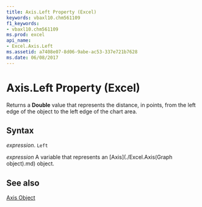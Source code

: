 ```yaml
---
title: Axis.Left Property (Excel)
keywords: vbaxl10.chm561109
f1_keywords:
- vbaxl10.chm561109
ms.prod: excel
api_name:
- Excel.Axis.Left
ms.assetid: a7408e07-8d06-9abe-ac53-337e721b7628
ms.date: 06/08/2017
---
```



# Axis.Left Property (Excel)

Returns a  **Double** value that represents the distance, in points, from the left edge of the object to the left edge of the chart area.


## Syntax

 _expression_. `Left`

 _expression_ A variable that represents an [Axis](./Excel.Axis(Graph object).md) object.


## See also


[Axis Object](Excel.Axis(objec).md)

